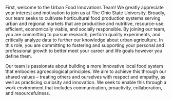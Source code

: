 First, welcome to the Urban Food Innovations Team! We greatly appreciate your interest and motivation to join us at The Ohio State University. 
Broadly, our team seeks to cultivate horticultural food production systems serving urban and regional markets that are productive and nutritive, resource-use efficient, 
economically viable, and socially responsible. By joining our team, you are committing to pursue research, perform quality experiments, and critically analyze data to further 
our knowledge about urban agriculture. In this role, you are committing to fostering and supporting your personal and professional growth to better meet your career and life 
goals however you define them.

Our team is passionate about building a more innovative local food system that embodies agroecological principles. We aim to achieve this through our shared values – 
treating others and ourselves with respect and empathy, as well as practicing curiosity and innovation. We seek to enable this through a work environment that includes 
communication, proactivity, collaboration, and resourcefulness.
